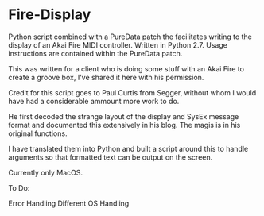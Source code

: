 # Fire-Display
Python script combined with a PureData patch the facilitates writing to the display of an Akai Fire MIDI controller.
Written in Python 2.7. Usage instructions are contained within the PureData patch. 

This was written for a client who is doing some stuff with an Akai Fire to create a groove box, I've shared it here with his permission.

Credit for this script goes to Paul Curtis from Segger, without whom I would have had a considerable ammount more work to do.

He first decoded the strange layout of the display and SysEx message format and documented this extensively in his blog. The magis is in his original functions.

I have translated them into Python and built a script around this to handle arguments so that formatted text can be output on the screen.

Currently only MacOS.

To Do:

Error Handling
Different OS Handling
